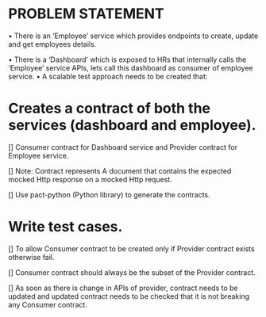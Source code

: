 # PROBLEM STATEMENT

•	There is an ‘Employee’ service which provides endpoints to create, update and get employees details.
 
 
•	There is a ‘Dashboard’ which is exposed to HRs that internally calls the ‘Employee’ service APIs, lets call this dashboard as consumer of employee service.
•	A scalable test approach needs to be created that:
#	Creates a contract of both the services (dashboard and employee). 
[]	Consumer contract for Dashboard service and Provider contract for Employee service.

[]	Note: Contract represents A document that contains the expected mocked Http response on a mocked Http request.

[]	Use pact-python (Python library) to generate the contracts.

#	Write test cases. 
[]	To allow Consumer contract to be created only if Provider contract exists otherwise fail.

[]	Consumer contract should always be the subset of the Provider contract.

[]	As soon as there is change in APIs of provider, contract needs to be updated and updated contract needs to be checked that it is not breaking any Consumer contract.
 


